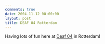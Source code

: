 ```yaml
---
comments: true
date: 2004-11-12 00:00:00
layout: post
title: DEAF 04 Rotterdam
---
```


Having lots of fun here at [Deaf 04](http://www.deaf04.nl/) in Rotterdam!
